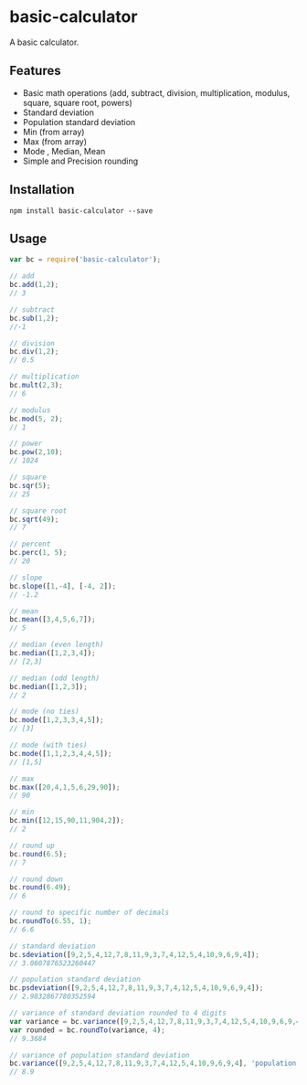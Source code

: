 # basic-calculator
A basic calculator.

## Features
  - Basic math operations (add, subtract, division, multiplication, modulus, square, square root, powers)
  - Standard deviation
  - Population standard deviation
  - Min (from array)
  - Max (from array)
  - Mode , Median, Mean
  - Simple and Precision rounding

## Installation
`npm install basic-calculator --save`

## Usage
```javascript
var bc = require('basic-calculator');

// add
bc.add(1,2);
// 3

// subtract
bc.sub(1,2);
//-1

// division
bc.div(1,2);
// 0.5

// multiplication
bc.mult(2,3);
// 6

// modulus
bc.mod(5, 2);
// 1

// power
bc.pow(2,10);
// 1024

// square
bc.sqr(5);
// 25

// square root 
bc.sqrt(49);
// 7

// percent
bc.perc(1, 5);
// 20

// slope
bc.slope([1,-4], [-4, 2]);
// -1.2

// mean
bc.mean([3,4,5,6,7]);
// 5

// median (even length)
bc.median([1,2,3,4]);
// [2,3]

// median (odd length)
bc.median([1,2,3]);
// 2

// mode (no ties)
bc.mode([1,2,3,3,4,5]);
// [3]

// mode (with ties)
bc.mode([1,1,2,3,4,4,5]);
// [1,5]

// max 
bc.max([20,4,1,5,6,29,90]);
// 90

// min
bc.min([12,15,90,11,904,2]);
// 2

// round up 
bc.round(6.5);
// 7

// round down
bc.round(6.49);
// 6

// round to specific number of decimals
bc.roundTo(6.55, 1);
// 6.6

// standard deviation 
bc.sdeviation([9,2,5,4,12,7,8,11,9,3,7,4,12,5,4,10,9,6,9,4]);
// 3.0607876523260447

// population standard deviation
bc.psdeviation([9,2,5,4,12,7,8,11,9,3,7,4,12,5,4,10,9,6,9,4]);
// 2.9832867780352594

// variance of standard deviation rounded to 4 digits
var variance = bc.variance([9,2,5,4,12,7,8,11,9,3,7,4,12,5,4,10,9,6,9,4], 'standard');
var rounded = bc.roundTo(variance, 4);
// 9.3684

// variance of population standard deviation
bc.variance([9,2,5,4,12,7,8,11,9,3,7,4,12,5,4,10,9,6,9,4], 'population');
// 8.9


```
